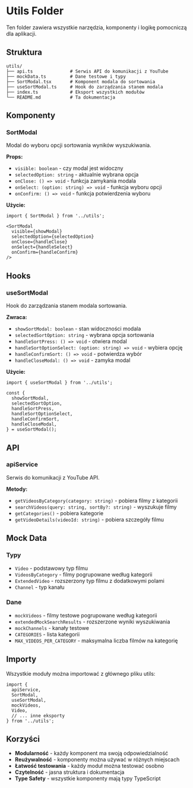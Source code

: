 # Utils Folder

Ten folder zawiera wszystkie narzędzia, komponenty i logikę pomocniczą dla aplikacji.

## Struktura

```
utils/
├── api.ts              # Serwis API do komunikacji z YouTube
├── mockData.ts         # Dane testowe i typy
├── SortModal.tsx       # Komponent modala do sortowania
├── useSortModal.ts     # Hook do zarządzania stanem modala
├── index.ts            # Eksport wszystkich modułów
└── README.md           # Ta dokumentacja
```

## Komponenty

### SortModal

Modal do wyboru opcji sortowania wyników wyszukiwania.

**Props:**
- `visible: boolean` - czy modal jest widoczny
- `selectedOption: string` - aktualnie wybrana opcja
- `onClose: () => void` - funkcja zamykania modala
- `onSelect: (option: string) => void` - funkcja wyboru opcji
- `onConfirm: () => void` - funkcja potwierdzenia wyboru

**Użycie:**
```tsx
import { SortModal } from '../utils';

<SortModal
  visible={showModal}
  selectedOption={selectedOption}
  onClose={handleClose}
  onSelect={handleSelect}
  onConfirm={handleConfirm}
/>
```

## Hooks

### useSortModal

Hook do zarządzania stanem modala sortowania.

**Zwraca:**
- `showSortModal: boolean` - stan widoczności modala
- `selectedSortOption: string` - wybrana opcja sortowania
- `handleSortPress: () => void` - otwiera modal
- `handleSortOptionSelect: (option: string) => void` - wybiera opcję
- `handleConfirmSort: () => void` - potwierdza wybór
- `handleCloseModal: () => void` - zamyka modal

**Użycie:**
```tsx
import { useSortModal } from '../utils';

const {
  showSortModal,
  selectedSortOption,
  handleSortPress,
  handleSortOptionSelect,
  handleConfirmSort,
  handleCloseModal,
} = useSortModal();
```

## API

### apiService

Serwis do komunikacji z YouTube API.

**Metody:**
- `getVideosByCategory(category: string)` - pobiera filmy z kategorii
- `searchVideos(query: string, sortBy?: string)` - wyszukuje filmy
- `getCategories()` - pobiera kategorie
- `getVideoDetails(videoId: string)` - pobiera szczegóły filmu

## Mock Data

### Typy
- `Video` - podstawowy typ filmu
- `VideosByCategory` - filmy pogrupowane według kategorii
- `ExtendedVideo` - rozszerzony typ filmu z dodatkowymi polami
- `Channel` - typ kanału

### Dane
- `mockVideos` - filmy testowe pogrupowane według kategorii
- `extendedMockSearchResults` - rozszerzone wyniki wyszukiwania
- `mockChannels` - kanały testowe
- `CATEGORIES` - lista kategorii
- `MAX_VIDEOS_PER_CATEGORY` - maksymalna liczba filmów na kategorię

## Importy

Wszystkie moduły można importować z głównego pliku utils:

```tsx
import { 
  apiService, 
  SortModal, 
  useSortModal,
  mockVideos,
  Video,
  // ... inne eksporty
} from '../utils';
```

## Korzyści

- **Modularność** - każdy komponent ma swoją odpowiedzialność
- **Reużywalność** - komponenty można używać w różnych miejscach
- **Łatwość testowania** - każdy moduł można testować osobno
- **Czytelność** - jasna struktura i dokumentacja
- **Type Safety** - wszystkie komponenty mają typy TypeScript
